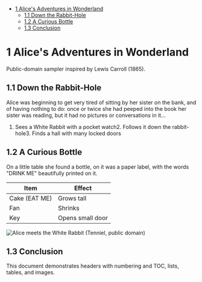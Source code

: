 - [1 Alice's Adventures in Wonderland](#1-alice's-adventures-in-wonderland)
  - [1.1 Down the Rabbit-Hole](#11-down-the-rabbit-hole)
  - [1.2 A Curious Bottle](#12-a-curious-bottle)
  - [1.3 Conclusion](#13-conclusion)

# 1 Alice's Adventures in Wonderland
Public-domain sampler inspired by Lewis Carroll (1865).

## 1.1 Down the Rabbit-Hole
Alice was beginning to get very tired of sitting by her sister on the bank, and of having nothing to do: once or twice she had peeped into the book her sister was reading, but it had no pictures or conversations in it...

1. Sees a White Rabbit with a pocket watch2. Follows it down the rabbit-hole3. Finds a hall with many locked doors
## 1.2 A Curious Bottle
On a little table she found a bottle, on it was a paper label, with the words "DRINK ME" beautifully printed on it.

Item | Effect
--- | ---
Cake (EAT ME) | Grows tall
Fan | Shrinks
Key | Opens small door

![Alice meets the White Rabbit (Tenniel, public domain)](https://upload.wikimedia.org/wikipedia/commons/6/6f/Alice_par_John_Tenniel_02.png)

## 1.3 Conclusion
This document demonstrates headers with numbering and TOC, lists, tables, and images.

